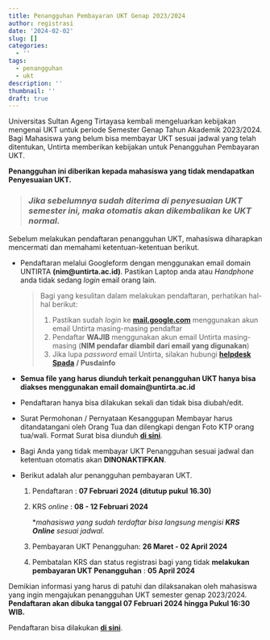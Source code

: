 ```yaml
---
title: Penangguhan Pembayaran UKT Genap 2023/2024
author: registrasi
date: '2024-02-02'
slug: []
categories:
  - ''
tags:
  - penangguhan
  - ukt
description: ''
thumbnail: ''
draft: true
---
```


Universitas Sultan Ageng Tirtayasa kembali mengeluarkan kebijakan mengenai UKT untuk periode Semester Genap Tahun Akademik 2023/2024. Bagi Mahasiswa yang belum bisa membayar UKT sesuai jadwal yang telah ditentukan, Untirta memberikan kebijakan untuk Penangguhan Pembayaran UKT.

**Penangguhan ini diberikan kepada mahasiswa yang tidak mendapatkan Penyesuaian UKT.**

> ### *Jika sebelumnya sudah diterima di penyesuaian UKT semester ini, maka otomatis akan dikembalikan ke UKT normal.*

Sebelum melakukan pendaftaran penangguhan UKT, mahasiswa diharapkan mencermati dan memahami ketentuan-ketentuan berikut.

-   Pendaftaran melalui Googleform dengan menggunakan email domain UNTIRTA **(nim\@untirta.ac.id)**. Pastikan Laptop anda atau *Handphone* anda tidak sedang *login* email orang lain.

    > Bagi yang kesulitan dalam melakukan pendaftaran, perhatikan hal-hal berikut:
    >
    > 1.  Pastikan sudah *login* ke [**mail.google.com**](mail.google.com) menggunakan akun email Untirta masing-masing pendaftar
    > 2.  Pendaftar **WAJIB** menggunakan akun email Untirta masing-masing (**NIM pendafar diambil dari email yang digunakan**)
    > 3.  Jika lupa *password* email Untirta, silakan hubungi [**helpdesk Spada**](http://helpdesk.spada.untirta.ac.id/) **/ Pusdainfo**

-   **Semua file yang harus diunduh terkait penangguhan UKT hanya bisa diakses menggunakan email domain\@untirta.ac.id**

-   Pendaftaran hanya bisa dilakukan sekali dan tidak bisa diubah/edit.

-   Surat Permohonan / Pernyataan Kesanggupan Membayar harus ditandatangani oleh Orang Tua dan dilengkapi dengan Foto KTP orang tua/wali. Format Surat bisa diunduh [**di sini**](https://drive.google.com/file/d/1QuevpDwUb7fj10BxE_XyfAO9cslItVBb/view?usp=sharing).

-   Bagi Anda yang tidak membayar UKT Penangguhan sesuai jadwal dan ketentuan otomatis akan **DINONAKTIFKAN**.

-   Berikut adalah alur penangguhan pembayaran UKT.

    1.  Pendaftaran : **07 Februari 2024 (ditutup pukul 16.30)**

    2.  KRS *online* : **08 - 12 Februari 2024**

        \**mahasiswa yang sudah terdaftar bisa langsung mengisi **KRS Online** sesuai jadwal.*

    3.  Pembayaran UKT Penangguhan: **26 Maret - 02 April 2024**

    4.  Pembatalan KRS dan status registrasi bagi yang tidak **melakukan pembayaran UKT Penangguhan** : **05 April 2024**

Demikian informasi yang harus di patuhi dan dilaksanakan oleh mahasiswa yang ingin mengajukan penangguhan UKT semester genap 2023/2024. **Pendaftaran akan dibuka tanggal 07 Februari 2024 hingga Pukul 16:30 WIB.**

Pendaftaran bisa dilakukan [**di sini**](https://docs.google.com/forms/d/e/1FAIpQLSeEjsbBKJSHgBC1JSb2PFGZqlYpcx3TqlL1hFsFQeW6XXtCtw/viewform).
